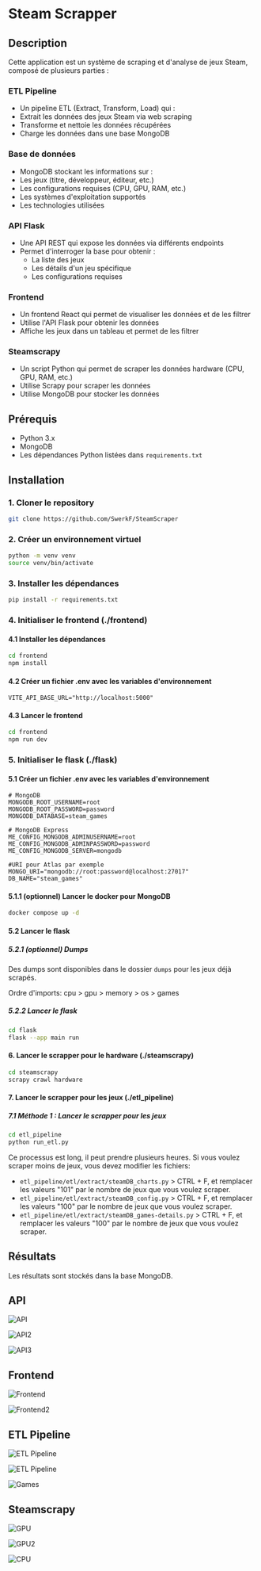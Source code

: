 # Steam Scrapper

## Description

Cette application est un système de scraping et d'analyse de jeux Steam, composé de plusieurs parties :

### ETL Pipeline

- Un pipeline ETL (Extract, Transform, Load) qui :
- Extrait les données des jeux Steam via web scraping
- Transforme et nettoie les données récupérées
- Charge les données dans une base MongoDB

### Base de données

- MongoDB stockant les informations sur :
- Les jeux (titre, développeur, éditeur, etc.)
- Les configurations requises (CPU, GPU, RAM, etc.)
- Les systèmes d'exploitation supportés
- Les technologies utilisées

### API Flask

- Une API REST qui expose les données via différents endpoints
- Permet d'interroger la base pour obtenir :
  - La liste des jeux
  - Les détails d'un jeu spécifique
  - Les configurations requises

### Frontend

- Un frontend React qui permet de visualiser les données et de les filtrer
- Utilise l'API Flask pour obtenir les données
- Affiche les jeux dans un tableau et permet de les filtrer

### Steamscrapy

- Un script Python qui permet de scraper les données hardware (CPU, GPU, RAM, etc.)
- Utilise Scrapy pour scraper les données
- Utilise MongoDB pour stocker les données

## Prérequis

- Python 3.x
- MongoDB
- Les dépendances Python listées dans `requirements.txt`

## Installation

### 1. Cloner le repository

```sh
git clone https://github.com/SwerkF/SteamScraper
```

### 2. Créer un environnement virtuel

```sh
python -m venv venv
source venv/bin/activate
```

### 3. Installer les dépendances

```sh
pip install -r requirements.txt
```

### 4. Initialiser le frontend (./frontend)

#### 4.1 Installer les dépendances

```sh
cd frontend
npm install
```

#### 4.2 Créer un fichier .env avec les variables d'environnement

```env
VITE_API_BASE_URL="http://localhost:5000"
```

#### 4.3 Lancer le frontend

```sh
cd frontend
npm run dev
```

### 5. Initialiser le flask (./flask)

#### 5.1 Créer un fichier .env avec les variables d'environnement

```env
# MongoDB
MONGODB_ROOT_USERNAME=root
MONGODB_ROOT_PASSWORD=password
MONGODB_DATABASE=steam_games

# MongoDB Express
ME_CONFIG_MONGODB_ADMINUSERNAME=root
ME_CONFIG_MONGODB_ADMINPASSWORD=password
ME_CONFIG_MONGODB_SERVER=mongodb

#URI pour Atlas par exemple
MONGO_URI="mongodb://root:password@localhost:27017"
DB_NAME="steam_games"
```

#### 5.1.1 (optionnel) Lancer le docker pour MongoDB

```sh
docker compose up -d
```

#### 5.2 Lancer le flask

##### 5.2.1 (optionnel) Dumps

Des dumps sont disponibles dans le dossier `dumps` pour les jeux déjà scrapés.

Ordre d'imports: cpu > gpu > memory > os > games

##### 5.2.2 Lancer le flask

```sh
cd flask
flask --app main run
```

#### 6. Lancer le scrapper pour le hardware (./steamscrapy)

```sh
cd steamscrapy
scrapy crawl hardware
```

#### 7. Lancer le scrapper pour les jeux (./etl_pipeline)

##### 7.1 Méthode 1 : Lancer le scrapper pour les jeux

```sh
cd etl_pipeline
python run_etl.py
```

Ce processus est long, il peut prendre plusieurs heures. Si vous voulez scraper moins de jeux, vous devez modifier les fichiers:

- `etl_pipeline/etl/extract/steamDB_charts.py` > CTRL + F, et remplacer les valeurs "101" par le nombre de jeux que vous voulez scraper.
- `etl_pipeline/etl/extract/steamDB_config.py` > CTRL + F, et remplacer les valeurs "100" par le nombre de jeux que vous voulez scraper.
- `etl_pipeline/etl/extract/steamDB_games-details.py` > CTRL + F, et remplacer les valeurs "100" par le nombre de jeux que vous voulez scraper.

## Résultats

Les résultats sont stockés dans la base MongoDB.

## API

![API](./images/api.png)

![API2](./images/api-2.png)

![API3](./images/api-3.png)

## Frontend

![Frontend](./images/frontend.png)

![Frontend2](./images/frontend-2.png)

## ETL Pipeline

![ETL Pipeline](./images/scraping-games.png)

![ETL Pipeline](./images/scraping-games-details.png)

![Games](./images/game.png)

## Steamscrapy

![GPU](./images/gpu.png)

![GPU2](./images/gpus.png)

![CPU](./images/cpu.png)

